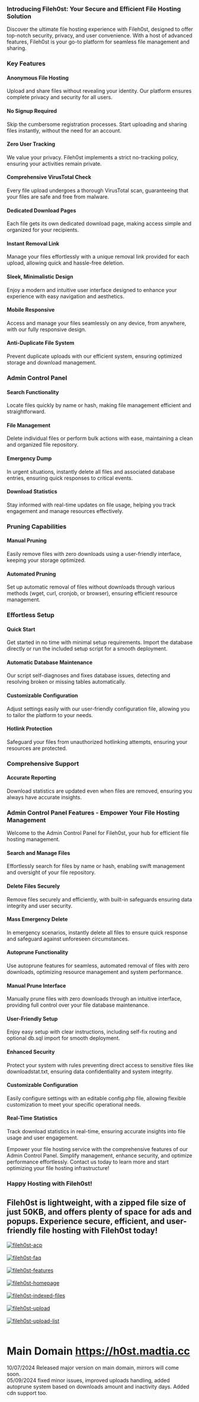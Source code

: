 ### Introducing Fileh0st: Your Secure and Efficient File Hosting Solution

Discover the ultimate file hosting experience with Fileh0st, designed to offer top-notch security, privacy, and user convenience. With a host of advanced features, Fileh0st is your go-to platform for seamless file management and sharing.

### Key Features

#### Anonymous File Hosting
Upload and share files without revealing your identity. Our platform ensures complete privacy and security for all users.

#### No Signup Required
Skip the cumbersome registration processes. Start uploading and sharing files instantly, without the need for an account.

#### Zero User Tracking
We value your privacy. Fileh0st implements a strict no-tracking policy, ensuring your activities remain private.

#### Comprehensive VirusTotal Check
Every file upload undergoes a thorough VirusTotal scan, guaranteeing that your files are safe and free from malware.

#### Dedicated Download Pages
Each file gets its own dedicated download page, making access simple and organized for your recipients.

#### Instant Removal Link
Manage your files effortlessly with a unique removal link provided for each upload, allowing quick and hassle-free deletion.

#### Sleek, Minimalistic Design
Enjoy a modern and intuitive user interface designed to enhance your experience with easy navigation and aesthetics.

#### Mobile Responsive
Access and manage your files seamlessly on any device, from anywhere, with our fully responsive design.

#### Anti-Duplicate File System
Prevent duplicate uploads with our efficient system, ensuring optimized storage and download management.

### Admin Control Panel

#### Search Functionality
Locate files quickly by name or hash, making file management efficient and straightforward.

#### File Management
Delete individual files or perform bulk actions with ease, maintaining a clean and organized file repository.

#### Emergency Dump
In urgent situations, instantly delete all files and associated database entries, ensuring quick responses to critical events.

#### Download Statistics
Stay informed with real-time updates on file usage, helping you track engagement and manage resources effectively.

### Pruning Capabilities

#### Manual Pruning
Easily remove files with zero downloads using a user-friendly interface, keeping your storage optimized.

#### Automated Pruning
Set up automatic removal of files without downloads through various methods (wget, curl, cronjob, or browser), ensuring efficient resource management.

### Effortless Setup

#### Quick Start
Get started in no time with minimal setup requirements. Import the database directly or run the included setup script for a smooth deployment.

#### Automatic Database Maintenance
Our script self-diagnoses and fixes database issues, detecting and resolving broken or missing tables automatically.

#### Customizable Configuration
Adjust settings easily with our user-friendly configuration file, allowing you to tailor the platform to your needs.

#### Hotlink Protection
Safeguard your files from unauthorized hotlinking attempts, ensuring your resources are protected.

### Comprehensive Support

#### Accurate Reporting
Download statistics are updated even when files are removed, ensuring you always have accurate insights.

### Admin Control Panel Features - Empower Your File Hosting Management

Welcome to the Admin Control Panel for Fileh0st, your hub for efficient file hosting management.

#### Search and Manage Files
Effortlessly search for files by name or hash, enabling swift management and oversight of your file repository.

#### Delete Files Securely
Remove files securely and efficiently, with built-in safeguards ensuring data integrity and user security.

#### Mass Emergency Delete
In emergency scenarios, instantly delete all files to ensure quick response and safeguard against unforeseen circumstances.

#### Autoprune Functionality
Use autoprune features for seamless, automated removal of files with zero downloads, optimizing resource management and system performance.

#### Manual Prune Interface
Manually prune files with zero downloads through an intuitive interface, providing full control over your file database maintenance.

#### User-Friendly Setup
Enjoy easy setup with clear instructions, including self-fix routing and optional db.sql import for smooth deployment.

#### Enhanced Security
Protect your system with rules preventing direct access to sensitive files like downloadstat.txt, ensuring data confidentiality and system integrity.

#### Customizable Configuration
Easily configure settings with an editable config.php file, allowing flexible customization to meet your specific operational needs.

#### Real-Time Statistics
Track download statistics in real-time, ensuring accurate insights into file usage and user engagement.

Empower your file hosting service with the comprehensive features of our Admin Control Panel. Simplify management, enhance security, and optimize performance effortlessly. Contact us today to learn more and start optimizing your file hosting infrastructure!

### Happy Hosting with Fileh0st!

Fileh0st is lightweight, with a zipped file size of just 50KB, and offers plenty of space for ads and popups. Experience secure, efficient, and user-friendly file hosting with Fileh0st today!
---

<a href="https://postimg.cc/WFWkzj9d" target="_blank"><img src="https://i.postimg.cc/WFWkzj9d/fileh0st-acp.png" alt="fileh0st-acp"/></a><br/><br/>
<a href="https://postimg.cc/kDHSdJ6Z" target="_blank"><img src="https://i.postimg.cc/kDHSdJ6Z/fileh0st-faq.png" alt="fileh0st-faq"/></a><br/><br/>
<a href="https://postimg.cc/SjR952sC" target="_blank"><img src="https://i.postimg.cc/SjR952sC/fileh0st-features.png" alt="fileh0st-features"/></a><br/><br/>
<a href="https://postimg.cc/y3DSS55v" target="_blank"><img src="https://i.postimg.cc/y3DSS55v/fileh0st-homepage.png" alt="fileh0st-homepage"/></a><br/><br/>
<a href="https://postimg.cc/dLTysbG0" target="_blank"><img src="https://i.postimg.cc/dLTysbG0/fileh0st-indexed-files.png" alt="fileh0st-indexed-files"/></a><br/><br/>
<a href="https://postimg.cc/RW5nNgTL" target="_blank"><img src="https://i.postimg.cc/RW5nNgTL/fileh0st-upload.png" alt="fileh0st-upload"/></a><br/><br/>
<a href="https://postimg.cc/NK62TRJq" target="_blank"><img src="https://i.postimg.cc/NK62TRJq/fileh0st-upload-list.png" alt="fileh0st-upload-list"/></a><br/><br/>

# Main Domain https://h0st.madtia.cc<br>
10/07/2024 Released major version on main domain, mirrors will come soon.<br>
05/09/2024 fixed minor issues, improved uploads handling, added autoprune system based on downloads amount and inactivity days. Added cdn support too.
